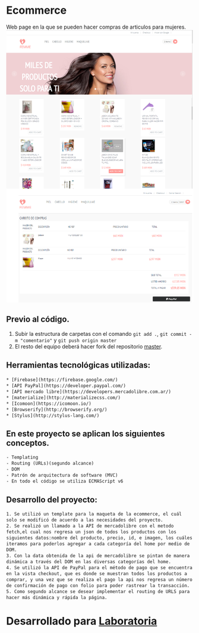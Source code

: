 # Ecommerce
Web page en la que se pueden hacer compras de articulos para mujeres.
![Vista](./assets/view.png)

## Previo al código.
1. Subir la estructura de carpetas con el comando `git add .`, `git commit -m "comentario"` y `git push origin master`
2. El resto del equipo deberá hacer fork del repositorio [master](https://github.com/arintaosorio/e-commerce.git).

## Herramientas tecnológicas utilizadas:

    * [Firebase](https://firebase.google.com/)
    * [API PayPal](https://developer.paypal.com/)
    * [API mercado libre](https://developers.mercadolibre.com.ar/)
    * [materialize](http://materializecss.com/)
    * [Icomoon](https://icomoon.io/)
    * [Browserify](http://browserify.org/)
    * [Stylus](http://stylus-lang.com/)

## En este proyecto se aplican los siguientes conceptos.
    - Templating
    - Routing (URLs)(segundo alcance)
    - DOM
    - Patrón de arquitectura de software (MVC)
    - En todo el código se utiliza ECMAScript v6

## Desarrollo del proyecto:

    1. Se utilizó un template para la maqueta de la ecommerce, el cuál solo se modificó de acuerdo a las necesidades del proyecto.
    2. Se realizó un llamado a la API de mercadolibre con el metodo fetch,el cual nos regresa un json de todos los productos con los siguientes datos:nombre del producto, precio, id, e imagen, los cuáles iteramos para poderlos agregar a cada categoría del home por medio de DOM.
    3. Con la data obtenida de la api de mercadolibre se pintan de manera dinámica a través del DOM en las diversas categorías del home.
    4. Se utilizó la API de PayPal para el método de pago que se encuentra en la vista checkout, que es donde se muestran todos los productos a comprar, y una vez que se realiza el pago la api nos regresa un número de confirmación de pago con folio para poder rastrear la transacción.
    5. Como segundo alcance se desear implementar el routing de URLS para hacer más dinámica y rápida la página.

# Desarrollado para [Laboratoria](http://www.laboratoria.la/)
